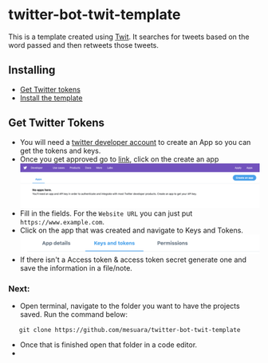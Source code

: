 # twitter-bot-twit-template
 This is a template created using [Twit](https://github.com/ttezel/twit). It searches for tweets based on the word passed and then retweets those tweets.

 ## Installing

 * [Get Twitter tokens](https://github.com/git/git/blob/master/README#L1)
 * [Install the template](https://github.com/git/git/blob/master/README#L20)


## Get Twitter Tokens

* You will need a [twitter developer account](https://developer.twitter.com/en/apps) to create an App so you can get the tokens and keys. 
* Once you get approved go to [link](https://developer.twitter.com/en/apps), click on the create an app
![create an app](./images/createanapp.png)
* Fill in the fields. For the `Website URL` you can just put `https://www.example.com`.
* Click on the app that was created and navigate to Keys and Tokens.
![keys and tokens](./images/keysandtokens.png)
* If there isn't a Access token & access token secret generate one and save the information in a file/note.

### Next:

- Open terminal, navigate to the folder you want to have the projects saved. Run the command below:
 ```shell
    git clone https://github.com/mesuara/twitter-bot-twit-template
 ```
- Once that is finished open that folder in a code editor. 
-


